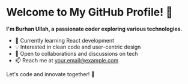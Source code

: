# Welcome to My GitHub Profile! 👋

**I'm Burhan Ullah, a passionate coder exploring various technologies.**

- 🌱 Currently learning React development
- 💡 Interested in clean code and user-centric design
- 🤝 Open to collaborations and discussions on tech
- 📫 Reach me at your.email@example.com

Let's code and innovate together! 🚀

